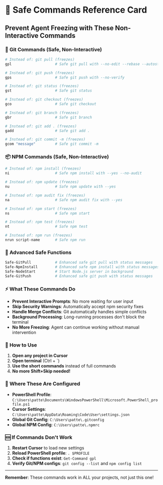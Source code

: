 # 🚀 Safe Commands Reference Card
## Prevent Agent Freezing with These Non-Interactive Commands

### 🔧 **Git Commands (Safe, Non-Interactive)**
```bash
# Instead of: git pull (freezes)
gpl                    # Safe git pull with --no-edit --rebase --autostash

# Instead of: git push (freezes)  
gps                    # Safe git push with --no-verify

# Instead of: git status (freezes)
gst                    # Safe git status

# Instead of: git checkout (freezes)
gco                    # Safe git checkout

# Instead of: git branch (freezes)
gbr                    # Safe git branch

# Instead of: git add . (freezes)
gadd                   # Safe git add .

# Instead of: git commit -m (freezes)
gcom "message"         # Safe git commit -m
```

### 📦 **NPM Commands (Safe, Non-Interactive)**
```bash
# Instead of: npm install (freezes)
ni                     # Safe npm install with --yes --no-audit

# Instead of: npm update (freezes)
nu                     # Safe npm update with --yes

# Instead of: npm audit fix (freezes)
na                     # Safe npm audit fix with --yes

# Instead of: npm start (freezes)
ns                     # Safe npm start

# Instead of: npm test (freezes)
nt                     # Safe npm test

# Instead of: npm run (freezes)
nrun script-name       # Safe npm run
```

### 🚀 **Advanced Safe Functions**
```bash
Safe-GitPull           # Enhanced safe git pull with status messages
Safe-NpmInstall        # Enhanced safe npm install with status messages
Safe-NodeStart         # Start Node.js server in background
Safe-GitPush           # Enhanced safe git push with status messages
```

### ⚡ **What These Commands Do**
- **Prevent Interactive Prompts**: No more waiting for user input
- **Skip Security Warnings**: Automatically accept npm security fixes
- **Handle Merge Conflicts**: Git automatically handles simple conflicts
- **Background Processing**: Long-running processes don't block the terminal
- **No More Freezing**: Agent can continue working without manual intervention

### 🔄 **How to Use**
1. **Open any project in Cursor**
2. **Open terminal** (Ctrl + `)
3. **Use the short commands** instead of full commands
4. **No more Shift+Skip needed!**

### 📍 **Where These Are Configured**
- **PowerShell Profile**: `C:\Users\patte\Documents\WindowsPowerShell\Microsoft.PowerShell_profile.ps1`
- **Cursor Settings**: `C:\Users\patte\AppData\Roaming\Code\User\settings.json`
- **Global Git Config**: `C:\Users\patte\.gitconfig`
- **Global NPM Config**: `C:\Users\patte\.npmrc`

### 🆘 **If Commands Don't Work**
1. **Restart Cursor** to load new settings
2. **Reload PowerShell profile**: `. $PROFILE`
3. **Check if functions exist**: `Get-Command gpl`
4. **Verify Git/NPM configs**: `git config --list` and `npm config list`

---
**Remember**: These commands work in ALL your projects, not just this one!
